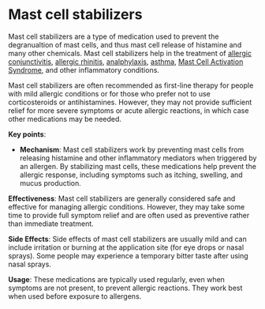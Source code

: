 [//]: # (source: ?)
[//]: # (tags: mast-cell-stabilizers medications )

# Mast cell stabilizers

Mast cell stabilizers are a type of medication used to prevent the degranualtion of mast cells, and thus mast cell release of histamine and many other chemicals. Mast cell stabilizers help in the treatment of [allergic conjunctivitis](../allergic-conjunctivitis/), [allergic rhinitis](../allergic-rhinitis/), [analphylaxis](../anaphylaxis/), [asthma](../asthma/), [Mast Cell Activation Syndrome](../mast-cell-activation-syndrome/), and other inflammatory conditions.

Mast cell stabilizers are often recommended as first-line therapy for people with mild allergic conditions or for those who prefer not to use corticosteroids or antihistamines. However, they may not provide sufficient relief for more severe symptoms or acute allergic reactions, in which case other medications may be needed.

**Key points**:

* **Mechanism**: Mast cell stabilizers work by preventing mast cells from releasing histamine and other inflammatory mediators when triggered by an allergen. By stabilizing mast cells, these medications help prevent the allergic response, including symptoms such as itching, swelling, and mucus production.

**Effectiveness**: Mast cell stabilizers are generally considered safe and effective for managing allergic conditions. However, they may take some time to provide full symptom relief and are often used as preventive rather than immediate treatment.

**Side Effects**: Side effects of mast cell stabilizers are usually mild and can include irritation or burning at the application site (for eye drops or nasal sprays). Some people may experience a temporary bitter taste after using nasal sprays.

**Usage**: These medications are typically used regularly, even when symptoms are not present, to prevent allergic reactions. They work best when used before exposure to allergens.

